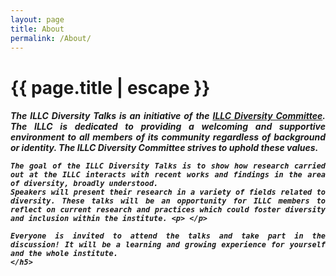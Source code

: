 ```yaml
---
layout: page
title: About
permalink: /About/
---
```


<h1 class="page-title">{{ page.title | escape }}</h1>

<div style="text-align: justify">
	<h5>
	The ILLC Diversity Talks is an initiative of the <a href="https://www.illc.uva.nl/AbouttheILLC/Diversity/Diversity-at-ILLC/" target="_blank" rel="noopener noreferrer">ILLC Diversity Committee</a>. The ILLC is dedicated to providing a welcoming and supportive environment to all members of its community regardless of background or identity. The ILLC Diversity Committee strives to uphold these values.<p> </p>
	
	The goal of the ILLC Diversity Talks is to show how research carried out at the ILLC interacts with recent works and findings in the area of diversity, broadly understood. 
	Speakers will present their research in a variety of fields related to diversity. These talks will be an opportunity for ILLC members to reflect on current research and practices which could foster diversity and inclusion within the institute. <p> </p>
	
	Everyone is invited to attend the talks and take part in the discussion! It will be a learning and growing experience for yourself and the whole institute. 
	</h5>
</div>